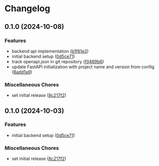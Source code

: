 # Changelog

## 0.1.0 (2024-10-08)


### Features

* backend api implementation ([b1f81e3](https://github.com/FelizCoder/crewstand.backend/commit/b1f81e3febc2fc0967b784b79c086ad00ff54c85))
* initial backend setup ([0d5ce71](https://github.com/FelizCoder/crewstand.backend/commit/0d5ce7192d351ba965b257beb164a5f8d1cabcd5))
* track openapi.json in git repository ([f0489b6](https://github.com/FelizCoder/crewstand.backend/commit/f0489b697ebde9b8a494536dea06aa13457caa38))
* update FastAPI initialization with project name and version from config ([8add1a9](https://github.com/FelizCoder/crewstand.backend/commit/8add1a9a5e83e8afc544cbeca0674716369fc011))


### Miscellaneous Chores

* set initial release ([8c217f2](https://github.com/FelizCoder/crewstand.backend/commit/8c217f246bc7ddc157c80dda1eb9cdf1c7cdbdbc))

## 0.1.0 (2024-10-03)


### Features

* initial backend setup ([0d5ce71](https://github.com/FelizCoder/crewstand.backend/commit/0d5ce7192d351ba965b257beb164a5f8d1cabcd5))


### Miscellaneous Chores

* set initial release ([8c217f2](https://github.com/FelizCoder/crewstand.backend/commit/8c217f246bc7ddc157c80dda1eb9cdf1c7cdbdbc))
